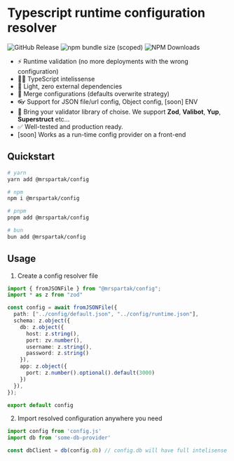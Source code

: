 # Typescript runtime configuration resolver

![GitHub Release](https://img.shields.io/github/v/release/mrspartak/config?style=for-the-badge&color=%231b1b1f)
![npm bundle size (scoped)](https://img.shields.io/bundlephobia/min/%40mrspartak/config?style=for-the-badge&color=%231b1b1f)
![NPM Downloads](https://img.shields.io/npm/dw/%40mrspartak%2Fconfig?style=for-the-badge&color=%231b1b1f)

* ⚡️ Runtime validation (no more deployments with the wrong configuration)
* 🧙‍♂️ TypeScript intelissense
* 🍃 Light, zero external dependencies
* 🤲 Merge configurations (defaults overwrite strategy)
* 👓 Support for JSON file/url config, Object config, [soon] ENV
* 🐻 Bring your validator library of choise. We support **Zod**, **Valibot**, **Yup**, **Superstruct** etc...
* ✅ Well-tested and production ready.
* [soon] Works as a run-time config provider on a front-end

## Quickstart
```sh
# yarn
yarn add @mrspartak/config

# npm
npm i @mrspartak/config

# pnpm
pnpm add @mrspartak/config

# bun
bun add @mrspartak/config
```

## Usage

1. Create a config resolver file
```ts
import { fromJSONFile } from "@mrspartak/config";
import * as z from "zod"

const config = await fromJSONFile({
  path: ["../config/default.json", "../config/runtime.json"],
  schema: z.object({
    db: z.object({
      host: z.string(),
      port: zv.number(),
      username: z.string(),
      password: z.string()
    }),
    app: z.object({
      port: z.number().optional().default(3000)
    })
  }),
});

export default config
```

2. Import resolved configuration anywhere you need
```ts
import config from 'config.js'
import db from 'some-db-provider'

const dbClient = db(config.db) // config.db will have full intelisense
```